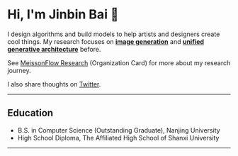 # Hi, I'm Jinbin Bai 👋

I design algorithms and build models to help artists and designers create cool things. My research focuses on [**image generation**](https://github.com/viiika/Meissonic) and [**unified generative architecture**](https://github.com/M-E-AGI-Lab/Muddit) before.

See [MeissonFlow Research](https://huggingface.co/MeissonFlow) (Organization Card) for more about my research journey.

I also share thoughts on [Twitter](https://twitter.com/Jinbin_Bai).

---

## **Education**

- B.S. in Computer Science (Outstanding Graduate), Nanjing University  
- High School Diploma, The Affiliated High School of Shanxi University

---

<!--
**viiika/viiika** is a ✨ _special_ ✨ repository because its `README.md` (this file) appears on your GitHub profile.

Here are some ideas to get you started:

- 🔭 I’m currently working on ...
- 🌱 I’m currently learning ...
- 👯 I’m looking to collaborate on ...
- 🤔 I’m looking for help with ...
- 💬 Ask me about ...
- 📫 How to reach me: ...
- 😄 Pronouns: ...
- ⚡ Fun fact: ...
-->
